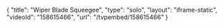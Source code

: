 {
    "title": "Wiper Blade Squeegee",
    "type": "solo",
    "layout": "iframe-static",
    "videoId": "158615466",
    "url": "\/tvpembed\/158615466"
}